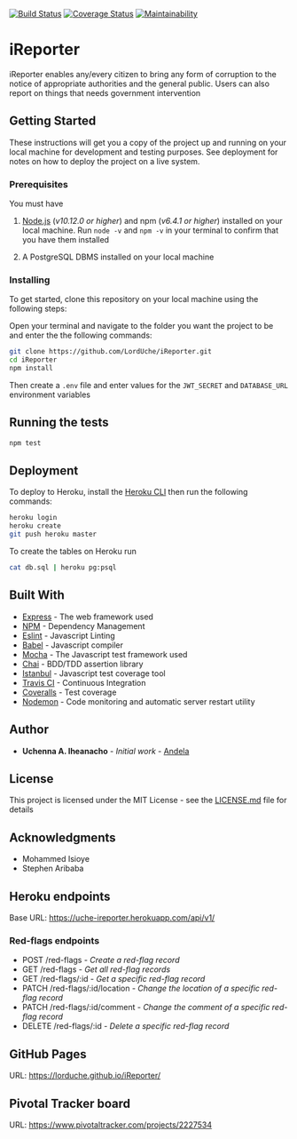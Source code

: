 [![Build Status](https://travis-ci.com/LordUche/iReporter.svg?branch=develop)](https://travis-ci.com/LordUche/iReporter)
[![Coverage Status](https://coveralls.io/repos/github/LordUche/iReporter/badge.svg?branch=develop)](https://coveralls.io/github/LordUche/iReporter?branch=develop)
[![Maintainability](https://api.codeclimate.com/v1/badges/a476548a1612cc730256/maintainability)](https://codeclimate.com/github/LordUche/iReporter/maintainability)

# iReporter

iReporter enables any/every citizen to bring any form of corruption to the notice of appropriate authorities and the general public. Users can also report on things that needs government intervention

## Getting Started

These instructions will get you a copy of the project up and running on your local machine for development and testing purposes. See deployment for notes on how to deploy the project on a live system.

### Prerequisites

You must have

1. [Node.js](https://nodejs.org/) (_v10.12.0 or higher_) and npm (_v6.4.1 or higher_) installed on your local machine. Run `node -v` and `npm -v` in your terminal to confirm that you have them installed

2. A PostgreSQL DBMS installed on your local machine

### Installing

To get started, clone this repository on your local machine using the following steps:

Open your terminal and navigate to the folder you want the project to be and enter the the following commands:

```bash
git clone https://github.com/LordUche/iReporter.git
cd iReporter
npm install
```

Then create a `.env` file and enter values for the `JWT_SECRET` and `DATABASE_URL` environment variables

## Running the tests

```bash
npm test
```

## Deployment

To deploy to Heroku, install the [Heroku CLI](https://devcenter.heroku.com/articles/heroku-cli) then run the following commands:

```bash
heroku login
heroku create
git push heroku master
```

To create the tables on Heroku run

```bash
cat db.sql | heroku pg:psql
```

## Built With

- [Express](https://expressjs.com/) - The web framework used
- [NPM](https://www.npmjs.com/) - Dependency Management
- [Eslint](https://eslint.org/) - Javascript Linting
- [Babel](https://babeljs.io/) - Javascript compiler
- [Mocha](https://mochajs.org/) - The Javascript test framework used
- [Chai](https://www.chaijs.com/) - BDD/TDD assertion library
- [Istanbul](https://istanbul.js.org/) - Javascript test coverage tool
- [Travis CI](https://travis-ci.com/) - Continuous Integration
- [Coveralls](https://coveralls.io/) - Test coverage
- [Nodemon](https://nodemon.io/) - Code monitoring and automatic server restart utility

## Author

- **Uchenna A. Iheanacho** - _Initial work_ - [Andela](https://andela.com/)

## License

This project is licensed under the MIT License - see the [LICENSE.md](LICENSE.md) file for details

## Acknowledgments

- Mohammed Isioye
- Stephen Aribaba


## Heroku endpoints
Base URL: https://uche-ireporter.herokuapp.com/api/v1/

### Red-flags endpoints
* POST /red-flags               -    _Create a red-flag record_
* GET /red-flags                -    _Get all red-flag records_
* GET /red-flags/:id            -    _Get a specific red-flag record_
* PATCH /red-flags/:id/location -    _Change the location of a specific red-flag record_
* PATCH /red-flags/:id/comment  -    _Change the comment of a specific red-flag record_
* DELETE /red-flags/:id         -    _Delete a specific red-flag record_

## GitHub Pages
URL: https://lorduche.github.io/iReporter/

## Pivotal Tracker board
URL:  https://www.pivotaltracker.com/projects/2227534
